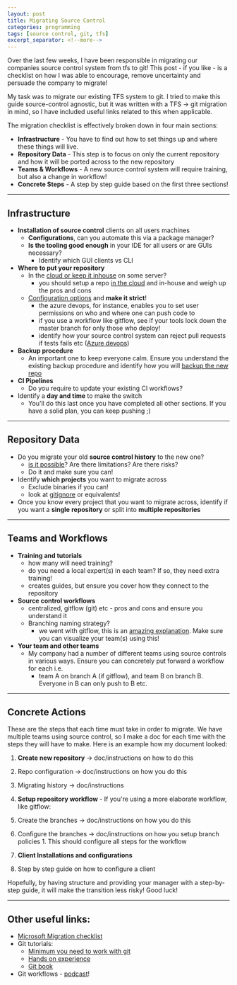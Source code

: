 ```yaml
---
layout: post
title: Migrating Source Control
categories: programming
tags: [source control, git, tfs]
excerpt_separator: <!--more-->
---
```


Over the last few weeks, I have been responsible in migrating our companies source control system from tfs to git! This post - if you like - is a checklist on how I was able to encourage, remove uncertainty and persuade the company to migrate!

<!--more-->
My task was to migrate our existing TFS system to git. I tried to make this guide source-control agnostic, but it was written with a TFS -> git migration in mind, so I have included useful links related to this when applicable.

The migration checklist is effectively broken down in four main sections:
* **Infrastructure** - You have to find out how to set things up and where these things will live.
* **Repository Data** - This step is to focus on only the current repository and how it will be ported across to the new repository
* **Teams & Workflows** - A new source control system will require training, but also a change in workflow!
* **Concrete Steps** - A step by step guide based on the first three sections!

---

## Infrastructure
* **Installation of source control** clients on all users machines
  * **Configurations**, can you automate this via a package manager?
  * **Is the tooling good enough** in your IDE for all users or are GUIs necessary?
    * Identify which GUI clients vs CLI
* **Where to put your repository**
  * In the [cloud or keep it inhouse](https://docs.microsoft.com/en-us/azure/devops/user-guide/about-azure-devops-services-tfs?view=vsts) on some server?
    * you should setup a repo [in the cloud](https://azure.microsoft.com/en-gb/services/devops/repos/) and in-house and weigh up the pros and cons
  * [Configuration options](https://docs.microsoft.com/en-us/azure/devops/repos/git/git-config?view=vsts&amp%3Btabs=visual-studio&tabs=visual-studio) and **make it strict**!
    * the azure devops, for instance, enables you to set user permissions on who and where one can push code to
    * if you use a workflow like gitflow, see if your tools lock down the master branch for only those who deploy!
    * identify how your source control system can reject pull requests if tests fails etc ([Azure devops](https://docs.microsoft.com/en-us/azure/devops/repos/git/pull-requests?view=vsts&amp%3Btabs=new-nav&tabs=new-nav))
* **Backup procedure**
  * An important one to keep everyone calm. Ensure you understand the existing backup procedure and identify how you will [backup the new repo](https://stackoverflow.com/questions/5578270/fully-backup-a-git-repo)
* **CI Pipelines**
  * Do you require to update your existing CI workflows?
* Identify a **day and time** to make the switch
  * You'll do this last once you have completed all other sections. If you have a solid plan, you can keep pushing ;)

---

## Repository Data
* Do you migrate your old **source control history** to the new one?
  * [is it possible](https://docs.microsoft.com/en-us/azure/devops/repos/git/import-from-tfvc?view=vsts&tabs=new-nav)? Are there limitations? Are there risks?
  * Do it and make sure you can!
* Identify **which projects** you want to migrate across
  * Exclude binaries if you can!
  * look at [gitignore](https://github.com/github/gitignore) or equivalents!
* Once you know every project that you want to migrate across, identify if you want a **single** **repository** or split into **multiple repositories**

---

## Teams and Workflows
* **Training and tutorials**
  * how many will need training?
  * do you need a local expert(s) in each team? If so, they need extra training!
  * creates guides, but ensure you cover how they connect to the repository
* **Source control workflows**
  * centralized, gitflow (git) etc - pros and cons and ensure you understand it
  * Branching naming strategy?
    * we went with gitflow, this is an [amazing explanation](https://www.atlassian.com/git/tutorials/comparing-workflows). Make sure you can visualize your team(s) using this!
* **Your team and other teams**
  * My company had a number of different teams using source controls in various ways. Ensure you can concretely put forward a workflow for each i.e.
    * team A on branch A (if gitflow), and team B on branch B. Everyone in B can only push to B etc.

---

## Concrete Actions
These are the steps that each time must take in order to migrate. We have multiple teams using source control, so I make a doc for each time with the steps they will have to make. Here is an example how my document looked:

1. **Create new repository** ->  doc/instructions on how to do this
  1. Repo configuration -> doc/instructions on how you do this
  2. Migrating history -> doc/instructions

2. **Setup repository workflow** - If you're using a more elaborate workflow, like gitflow:
  1. Create the branches -> doc/instructions on how you do this
  2. Configure the branches -> doc/instructions on how you setup branch policies
    1. This should configure all steps for the workflow

3. **Client Installations and configurations**
  1. Step by step guide on how to configure a client

Hopefully, by having structure and providing your manager with a step-by-step guide, it will make the transition less risky! Good luck!

---

## Other useful links:
* [Microsoft Migration checklist](https://docs.microsoft.com/en-us/azure/devops/learn/git/centralized-to-git)
* Git tutorials:
  * [Minimum you need to work with git](http://michaeljswart.com/2018/07/the-bare-minimum-you-need-to-know-to-work-with-git/)
  * [Hands on experience](https://learngitbranching.js.org/)
  * [Git book](https://git-scm.com/book/en/v2)
* Git workflows - [podcast](https://www.codingblocks.net/podcast/comparing-git-workflows/)!
